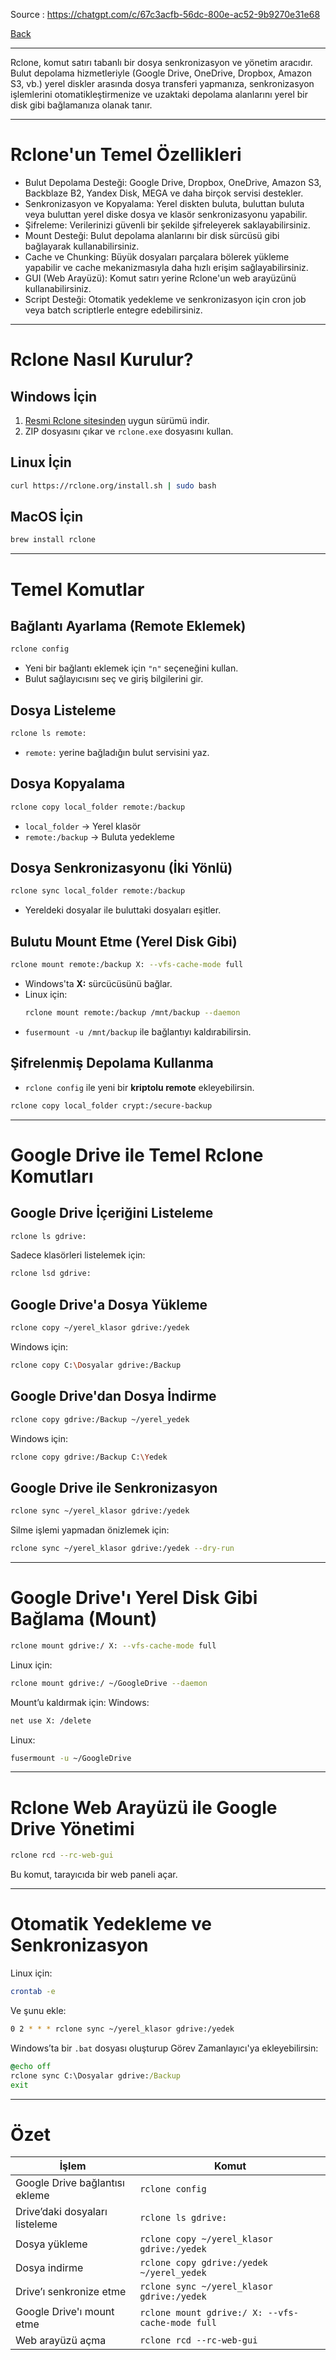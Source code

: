 
Source : https://chatgpt.com/c/67c3acfb-56dc-800e-ac52-9b9270e31e68

[Back](../readme.md)

---

Rclone, komut satırı tabanlı bir dosya senkronizasyon ve yönetim aracıdır. Bulut depolama hizmetleriyle (Google Drive, OneDrive, Dropbox, Amazon S3, vb.) yerel diskler arasında dosya transferi yapmanıza, senkronizasyon işlemlerini otomatikleştirmenize ve uzaktaki depolama alanlarını yerel bir disk gibi bağlamanıza olanak tanır.

---

# Rclone'un Temel Özellikleri
- Bulut Depolama Desteği: Google Drive, Dropbox, OneDrive, Amazon S3, Backblaze B2, Yandex Disk, MEGA ve daha birçok servisi destekler.
- Senkronizasyon ve Kopyalama: Yerel diskten buluta, buluttan buluta veya buluttan yerel diske dosya ve klasör senkronizasyonu yapabilir.
- Şifreleme: Verilerinizi güvenli bir şekilde şifreleyerek saklayabilirsiniz.
- Mount Desteği: Bulut depolama alanlarını bir disk sürcüsü gibi bağlayarak kullanabilirsiniz.
- Cache ve Chunking: Büyük dosyaları parçalara bölerek yükleme yapabilir ve cache mekanizmasıyla daha hızlı erişim sağlayabilirsiniz.
- GUI (Web Arayüzü): Komut satırı yerine Rclone'un web arayüzünü kullanabilirsiniz.
- Script Desteği: Otomatik yedekleme ve senkronizasyon için cron job veya batch scriptlerle entegre edebilirsiniz.

---

# Rclone Nasıl Kurulur?
## Windows İçin
1. [Resmi Rclone sitesinden](https://rclone.org/downloads/) uygun sürümü indir.
2. ZIP dosyasını çıkar ve `rclone.exe` dosyasını kullan.

## Linux İçin
```sh
curl https://rclone.org/install.sh | sudo bash
```

## MacOS İçin
```sh
brew install rclone
```

---

# Temel Komutlar
## Bağlantı Ayarlama (Remote Eklemek)
```sh
rclone config
```
- Yeni bir bağlantı eklemek için `"n"` seçeneğini kullan.
- Bulut sağlayıcısını seç ve giriş bilgilerini gir.

## Dosya Listeleme
```sh
rclone ls remote:
```
- `remote:` yerine bağladığın bulut servisini yaz.

## Dosya Kopyalama
```sh
rclone copy local_folder remote:/backup
```
- `local_folder` → Yerel klasör
- `remote:/backup` → Buluta yedekleme

## Dosya Senkronizasyonu (İki Yönlü)
```sh
rclone sync local_folder remote:/backup
```
- Yereldeki dosyalar ile buluttaki dosyaları eşitler.

## Bulutu Mount Etme (Yerel Disk Gibi)
```sh
rclone mount remote:/backup X: --vfs-cache-mode full
```
- Windows'ta **X:** sürcücüsünü bağlar.
- Linux için:
  ```sh
  rclone mount remote:/backup /mnt/backup --daemon
  ```
- `fusermount -u /mnt/backup` ile bağlantıyı kaldırabilirsin.

## Şifrelenmiş Depolama Kullanma
- `rclone config` ile yeni bir **kriptolu remote** ekleyebilirsin.
```sh
rclone copy local_folder crypt:/secure-backup
```

---

# Google Drive ile Temel Rclone Komutları
## Google Drive İçeriğini Listeleme
```sh
rclone ls gdrive:
```
Sadece klasörleri listelemek için:
```sh
rclone lsd gdrive:
```

## Google Drive'a Dosya Yükleme
```sh
rclone copy ~/yerel_klasor gdrive:/yedek
```
Windows için:
```sh
rclone copy C:\Dosyalar gdrive:/Backup
```

## Google Drive'dan Dosya İndirme
```sh
rclone copy gdrive:/Backup ~/yerel_yedek
```
Windows için:
```sh
rclone copy gdrive:/Backup C:\Yedek
```

## Google Drive ile Senkronizasyon
```sh
rclone sync ~/yerel_klasor gdrive:/yedek
```
Silme işlemi yapmadan önizlemek için:
```sh
rclone sync ~/yerel_klasor gdrive:/yedek --dry-run
```

---

# Google Drive'ı Yerel Disk Gibi Bağlama (Mount)
```sh
rclone mount gdrive:/ X: --vfs-cache-mode full
```
Linux için:
```sh
rclone mount gdrive:/ ~/GoogleDrive --daemon
```
Mount’u kaldırmak için:
Windows:
```sh
net use X: /delete
```
Linux:
```sh
fusermount -u ~/GoogleDrive
```

---

# Rclone Web Arayüzü ile Google Drive Yönetimi
```sh
rclone rcd --rc-web-gui
```
Bu komut, tarayıcıda bir web paneli açar.

---

# Otomatik Yedekleme ve Senkronizasyon
Linux için:
```sh
crontab -e
```
Ve şunu ekle:
```sh
0 2 * * * rclone sync ~/yerel_klasor gdrive:/yedek
```

Windows’ta bir `.bat` dosyası oluşturup Görev Zamanlayıcı'ya ekleyebilirsin:
```bat
@echo off
rclone sync C:\Dosyalar gdrive:/Backup
exit
```

---

# Özet
| İşlem | Komut |
|-----------|----------|
| Google Drive bağlantısı ekleme | `rclone config` |
| Drive’daki dosyaları listeleme | `rclone ls gdrive:` |
| Dosya yükleme | `rclone copy ~/yerel_klasor gdrive:/yedek` |
| Dosya indirme | `rclone copy gdrive:/yedek ~/yerel_yedek` |
| Drive’ı senkronize etme | `rclone sync ~/yerel_klasor gdrive:/yedek` |
| Google Drive'ı mount etme | `rclone mount gdrive:/ X: --vfs-cache-mode full` |
| Web arayüzü açma | `rclone rcd --rc-web-gui` |

